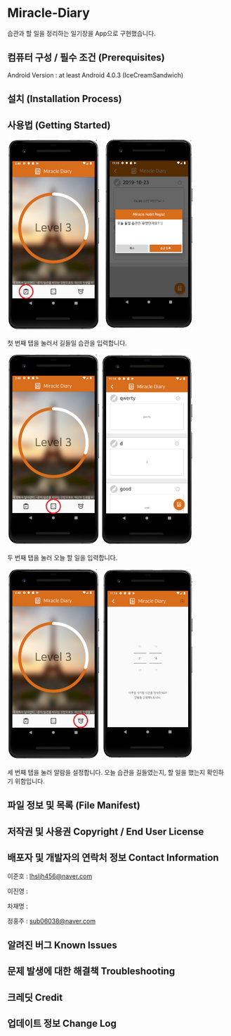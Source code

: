 # Miracle-Diary

습관과 할 일을 정리하는 일기장을 App으로 구현했습니다.

## 컴퓨터 구성 / 필수 조건 (Prerequisites)
Android Version : at least Android 4.0.3 (IceCreamSandwich)

## 설치 (Installation Process)



## 사용법 (Getting Started)

<img src="/readmeImg/mainView1.PNG" width="209px" height="437px" title="px(픽셀) 크기 설정" alt="a"></img>
<img src="/readmeImg/edit.PNG" width="209px" height="437px" title="px(픽셀) 크기 설정" alt="a"></img>

첫 번째 탭을 눌러서 길들일 습관을 입력합니다.

<img src="/readmeImg/mainView2.png" width="209px" height="437px" title="px(픽셀) 크기 설정" alt="a"></img>
<img src="/readmeImg/datalist.PNG" width="209px" height="437px" title="px(픽셀) 크기 설정" alt="a"></img>

두 번째 탭을 눌러 오늘 할 일을 입력합니다.

<img src="/readmeImg/mainView3.png" width="209px" height="437px" title="px(픽셀) 크기 설정" alt="a"></img>
<img src="/readmeImg/alarm.PNG" width="209px" height="437px" title="px(픽셀) 크기 설정" alt="a"></img>

세 번째 탭을 눌러 알람을 설정합니다. 오늘 습관을 길들였는지, 할 일을 했는지 확인하기 위함입니다.

## 파일 정보 및 목록 (File Manifest)



## 저작권 및 사용권 Copyright / End User License

## 배포자 및 개발자의 연락처 정보 Contact Information

이준호 : lhsljh456@naver.com

이진영 :

차재명 :

정홍주 : sub06038@naver.com

## 알려진 버그 Known Issues

## 문제 발생에 대한 해결책 Troubleshooting

## 크레딧 Credit

## 업데이트 정보 Change Log
